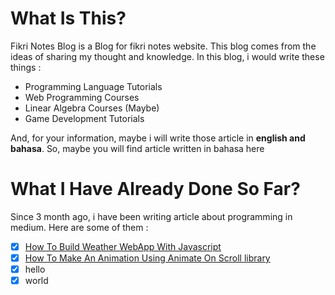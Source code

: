# What Is This?
Fikri Notes Blog is a Blog for fikri notes website. This blog comes from the ideas of sharing my thought and knowledge. In this blog, i would write these things :
- Programming Language Tutorials
- Web Programming Courses 
- Linear Algebra Courses (Maybe) 
- Game Development Tutorials 

And, for your information, maybe i will write those article in **english and bahasa**. So, maybe you will find article written in bahasa here 

# What I Have Already Done So Far? 
Since 3 month ago, i have been writing article about programming in medium. Here are some of them : 


- [x]  [How To Build Weather WebApp With Javascript](https://javascript.plainenglish.io/how-to-build-a-weather-web-app-using-vanilla-javascript-5518dbb92c52) 
- [x]  [How To Make An Animation Using Animate On Scroll library](https://medium.com/geekculture/how-to-make-an-animation-using-animate-on-scroll-8f57ef73924c)
- [x] hello 
- [x] world
